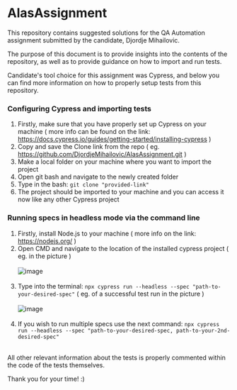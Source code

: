 # AlasAssignment
This repository contains suggested solutions for the QA Automation assignment submitted by the candidate, Djordje Mihailovic.

The purpose of this document is to provide insights into the contents of the repository, as well as to provide guidance on how to import and run tests.

Candidate's tool choice for this assignment was Cypress, and below you can find more information on how to properly setup tests from this repository.


### Configuring Cypress and importing tests

  1. Firstly, make sure that you have properly set up Cypress on your machine ( more info can be found on the link: https://docs.cypress.io/guides/getting-started/installing-cypress )
  2. Copy and save the Clone link from the repo ( eg. https://github.com/DjordjeMihailovic/AlasAssignment.git )
  3. Make a local folder on your machine where you want to import the project
  4. Open git bash and navigate to the newly created folder
  5. Type in the bash: `git clone "provided-link"`
  6. The project should be imported to your machine and you can access it now like any other Cypress project

### Running specs in headless mode via the command line

  1. Firstly, install Node.js to your machine ( more info on the link:  https://nodejs.org/ )
  2. Open CMD and navigate to the location of the installed cypress project ( eg. in the picture )
  <br/><br/>
  ![image](https://github.com/DjordjeMihailovic/AlasAssignment/assets/84343168/244dfa2d-dd82-4df1-8584-4d873aaedbdc)
  <br/><br/>
  3. Type into the terminal: `npx cypress run --headless --spec "path-to-your-desired-spec"` ( eg. of a successful test run in the picture )
  <br/><br/>
  ![image](https://github.com/DjordjeMihailovic/AlasAssignment/assets/84343168/4636f47c-20f6-427d-b88d-b56f638f74c8)
  <br/><br/>
  4. If you wish to run multiple specs use the next command: `npx cypress run --headless --spec "path-to-your-desired-spec, path-to-your-2nd-desired-spec"`
  <br/><br/>
  
  All other relevant information about the tests is properly commented within the code of the tests themselves.

  Thank you for your time! :)
